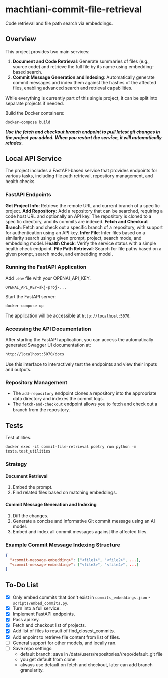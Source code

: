 
# machtiani-commit-file-retrieval

Code retrieval and file path search via embeddings.

## Overview

This project provides two main services:

1. **Document and Code Retrieval**: Generate summaries of files (e.g., source code) and retrieve the full file by its name using embedding-based search.
2. **Commit Message Generation and Indexing**: Automatically generate commit messages and index them against the hashes of the affected files, enabling advanced search and retrieval capabilities.

While everything is currently part of this single project, it can be split into separate projects if needed.

Build the Docker containers:

```bash
docker-compose build
```

***Use the fetch and checkout branch endpoint to pull latest git changes in the project you added. When you restart the service, it will automatically reindex.***

## Local API Service

The project includes a FastAPI-based service that provides endpoints for various tasks, including file path retrieval, repository management, and health checks.

### FastAPI Endpoints

**Get Project Info**: Retrieve the remote URL and current branch of a specific project.
**Add Repository**: Add a repository that can be searched, requiring a code host URL and optionally an API key. The repository is cloned to a specific directory, and its commits are indexed.
**Fetch and Checkout Branch**: Fetch and check out a specific branch of a repository, with support for authentication using an API key.
**Infer File**: Infer files based on a similarity search using a given prompt, project, search mode, and embedding model.
**Health Check**: Verify the service status with a simple health check endpoint.
**File Path Retrieval**: Search for file paths based on a given prompt, search mode, and embedding model.


### Running the FastAPI Application

Add `.env` file with your OPENAI_API_KEY.

```
OPENAI_API_KEY=skj-proj-...
```

Start the FastAPI server:

```bash
docker-compose up
```

The application will be accessible at `http://localhost:5070`.

### Accessing the API Documentation

After starting the FastAPI application, you can access the automatically generated Swagger UI documentation at:

```bash
http://localhost:5070/docs
```

Use this interface to interactively test the endpoints and view their inputs and outputs.

### Repository Management

- The `add-repository` endpoint clones a repository into the appropriate data directory and indexes the commit logs.
- The `fetch-and-checkout` endpoint allows you to fetch and check out a branch from the repository.

## Tests

Test utilities.

```
docker exec -it commit-file-retrieval poetry run python -m tests.test_utilities
```

### Strategy

#### Document Retrieval

1. Embed the prompt.
2. Find related files based on matching embeddings.

#### Commit Message Generation and Indexing

1. Diff the changes.
2. Generate a concise and informative Git commit message using an AI model.
3. Embed and index all commit messages against the affected files.

### Example Commit Message Indexing Structure

```json
{
  "<commit-message-embedding>": ["<file1>", "<file2>", ...],
  "<commit-message-embedding>": ["<file3>", "<file4>", ...]
}
```

## To-Do List

- [x] Only embed commits that don't exist in `commits_embeddings.json` - `scripts/embed_commits.py`.
- [x] Turn into a full service:
- [x] Implement FastAPI endpoints.
- [x] Pass api key.
- [x] Fetch and checkout list of projects.
- [x] Add list of files to result of find_closest_commits.
- [x] Add enpoint to retrieve file content from list of files.
- [ ] General support for other models, and locally ran.
- [  ] Save repo settings:
     - default branch: save in /data/users/repositories/<project>/repo/default_git file
     - you get default from clone
     - always use default on fetch and checkout, later can add branch granularity.
